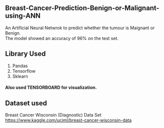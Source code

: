 ## Breast-Cancer-Prediction-Benign-or-Malignant-using-ANN
An Artificial Neural Netwrok to predict whether the tumour is Maignant or Benign.<br>
The model showed an accuracy of 96% on the test set.

## Library Used
1. Pandas<br>
2. Tensorflow<br>
3. Sklearn<br>

#### Also used TENSORBOARD for visualization.<br>
## Dataset used
Breast Cancer Wisconsin (Diagnostic) Data Set<br>
https://www.kaggle.com/uciml/breast-cancer-wisconsin-data
